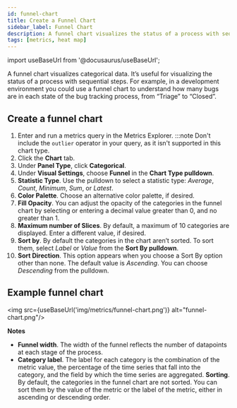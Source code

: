 ```yaml
---
id: funnel-chart
title: Create a Funnel Chart
sidebar_label: Funnel Chart
description: A funnel chart visualizes the status of a process with sequential steps
tags: [metrics, heat map]
---
```


import useBaseUrl from '@docusaurus/useBaseUrl';

A funnel chart visualizes categorical data. It’s useful for visualizing the status of a process with sequential steps. For example, in a development environment you could use a funnel chart to understand how many bugs are in each state of the bug tracking process, from “Triage” to “Closed”.

## Create a funnel chart

1. Enter and run a metrics query in the Metrics Explorer.
   :::note
   Don't include the `outlier` operator in your query, as it isn't supported in this chart type.
1. Click the **Chart** tab.
1. Under **Panel Type**, click **Categorical**.
1. Under **Visual Settings**, choose **Funnel** in the **Chart Type pulldown**.
1. **Statistic Type**. Use the pulldown to select a statistic type: *Average*, *Count*, *Minimum*, *Sum*, or *Latest*.
1. **Color Palette**. Choose an alternative color palette, if desired.
1. **Fill Opacity**. You can adjust the opacity of the categories in the funnel chart by selecting or entering a decimal value greater than 0, and no greater than 1.
1. **Maximum number of Slices**. By default, a maximum of 10 categories are displayed. Enter a different value, if desired.
1. **Sort by**. By default the categories in the chart aren’t sorted. To sort them, select *Label* or *Value* from the **Sort By pulldown**.
1. **Sort Direction**. This option appears when you choose a Sort By option other than none. The default value is *Ascending*. You can choose *Descending* from the pulldown.

## Example funnel chart

<img src={useBaseUrl('img/metrics/funnel-chart.png')} alt="funnel-chart.png"/>

**Notes**

* **Funnel width**. The width of the funnel reflects the number of datapoints at each stage of the process.
* **Category label**. The label for each category is the combination of the metric value, the percentage of the time series that fall into the category, and the field by which the time series are aggregated.
**Sorting**. By default, the categories in the funnel chart are not sorted. You can sort them by the value of the metric or the label of the metric, either in ascending or descending order.
